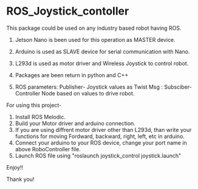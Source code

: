 # ROS_Joystick_contoller

This package could be used on any industry based robot having ROS.


1. Jetson Nano is been used for this operation as MASTER device. 
2. Arduino is used as SLAVE device for serial communication with Nano.
3. L293d is used as motor driver and Wireless Joystick to control robot.
4. Packages are been return in python and C++

4. ROS parameters: Publisher- Joystick values as Twist Msg
                 : Subsciber- Controller Node based on values to drive robot.
                 
                 
For using this project-
1. Install ROS Melodic.
2. Build your Motor driver and arduino connection.
3. If you are using diffrent motor driver other than L293d, than write your functions for moving Fordward, backward, right, left, etc in arduino.
4. Connect your arduino to your ROS device, change your port name in above RoboController file.
5. Launch ROS file using  "roslaunch joystick_control joystick.launch"

Enjoy!!


Thank you!
